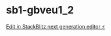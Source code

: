 # sb1-gbveu1_2

[Edit in StackBlitz next generation editor ⚡️](https://stackblitz.com/~/github.com/BeastCode/sb1-gbveu1_2)